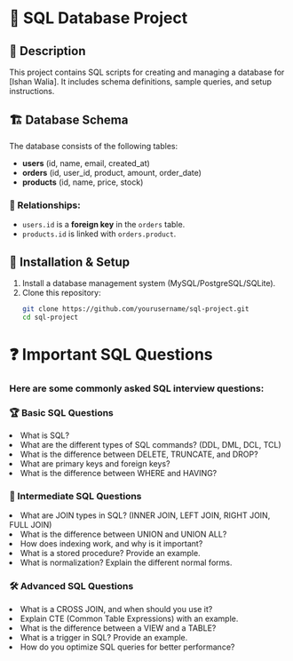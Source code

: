 # 📌 SQL Database Project

## 📖 Description
This project contains SQL scripts for creating and managing a database for [Ishan Walia]. It includes schema definitions, sample queries, and setup instructions.

## 🏗 Database Schema
The database consists of the following tables:

- **users** (id, name, email, created_at)
- **orders** (id, user_id, product, amount, order_date)
- **products** (id, name, price, stock)

### 🔗 Relationships:
- `users.id` is a **foreign key** in the `orders` table.
- `products.id` is linked with `orders.product`.

## 🚀 Installation & Setup
1. Install a database management system (MySQL/PostgreSQL/SQLite).
2. Clone this repository:
   ```bash
   git clone https://github.com/yourusername/sql-project.git
   cd sql-project

   ```
 <h1> ❓ Important SQL Questions</h1>
<h3>Here are some commonly asked SQL interview questions:</h3>

<h3>🏆 Basic SQL Questions</h3>

<li>What is SQL?</li>
<li>What are the different types of SQL commands? (DDL, DML, DCL, TCL)</li>
<li>What is the difference between DELETE, TRUNCATE, and DROP?</li>
<li>What are primary keys and foreign keys?</li>
<li>What is the difference between WHERE and HAVING?</li>

<h3>🚀 Intermediate SQL Questions</h3>
<li>What are JOIN types in SQL? (INNER JOIN, LEFT JOIN, RIGHT JOIN, FULL JOIN)</li>
<li>What is the difference between UNION and UNION ALL?</li>
<li>How does indexing work, and why is it important?</li>
<li>What is a stored procedure? Provide an example.</li>
<li>What is normalization? Explain the different normal forms.</li>

<h3>🛠 Advanced SQL Questions</h3>
<li>What is a CROSS JOIN, and when should you use it?</li>
<li>Explain CTE (Common Table Expressions) with an example.</li>
<li>What is the difference between a VIEW and a TABLE?</li>
<li>What is a trigger in SQL? Provide an example.</li>
<li>How do you optimize SQL queries for better performance?</li>

